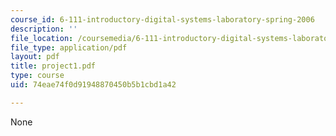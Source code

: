 ```yaml
---
course_id: 6-111-introductory-digital-systems-laboratory-spring-2006
description: ''
file_location: /coursemedia/6-111-introductory-digital-systems-laboratory-spring-2006/74eae74f0d91948870450b5b1cbd1a42_project1.pdf
file_type: application/pdf
layout: pdf
title: project1.pdf
type: course
uid: 74eae74f0d91948870450b5b1cbd1a42

---
```

None